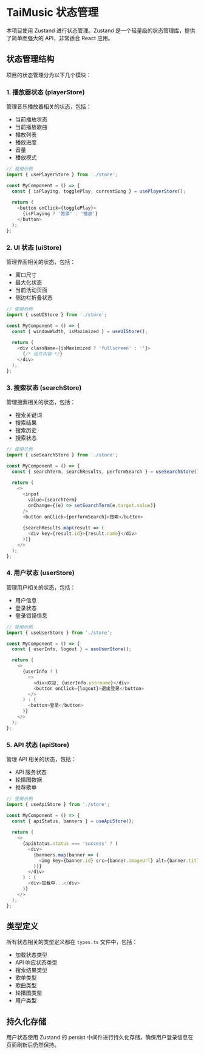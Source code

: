 # TaiMusic 状态管理

本项目使用 Zustand 进行状态管理。Zustand 是一个轻量级的状态管理库，提供了简单而强大的 API，非常适合 React 应用。

## 状态管理结构

项目的状态管理分为以下几个模块：

### 1. 播放器状态 (playerStore)

管理音乐播放器相关的状态，包括：
- 当前播放状态
- 当前播放歌曲
- 播放列表
- 播放进度
- 音量
- 播放模式

```typescript
// 使用示例
import { usePlayerStore } from './store';

const MyComponent = () => {
  const { isPlaying, togglePlay, currentSong } = usePlayerStore();
  
  return (
    <button onClick={togglePlay}>
      {isPlaying ? '暂停' : '播放'}
    </button>
  );
};
```

### 2. UI 状态 (uiStore)

管理界面相关的状态，包括：
- 窗口尺寸
- 最大化状态
- 当前活动页面
- 侧边栏折叠状态

```typescript
// 使用示例
import { useUIStore } from './store';

const MyComponent = () => {
  const { windowWidth, isMaximized } = useUIStore();
  
  return (
    <div className={isMaximized ? 'fullscreen' : ''}>
      {/* 组件内容 */}
    </div>
  );
};
```

### 3. 搜索状态 (searchStore)

管理搜索相关的状态，包括：
- 搜索关键词
- 搜索结果
- 搜索历史
- 搜索状态

```typescript
// 使用示例
import { useSearchStore } from './store';

const MyComponent = () => {
  const { searchTerm, searchResults, performSearch } = useSearchStore();
  
  return (
    <>
      <input 
        value={searchTerm} 
        onChange={(e) => setSearchTerm(e.target.value)} 
      />
      <button onClick={performSearch}>搜索</button>
      
      {searchResults.map(result => (
        <div key={result.id}>{result.name}</div>
      ))}
    </>
  );
};
```

### 4. 用户状态 (userStore)

管理用户相关的状态，包括：
- 用户信息
- 登录状态
- 登录错误信息

```typescript
// 使用示例
import { useUserStore } from './store';

const MyComponent = () => {
  const { userInfo, logout } = useUserStore();

  return (
    <>
      {userInfo ? (
        <>
          <div>欢迎, {userInfo.username}</div>
          <button onClick={logout}>退出登录</button>
        </>
      ) : (
        <button>登录</button>
      )}
    </>
  );
};
```

### 5. API 状态 (apiStore)

管理 API 相关的状态，包括：
- API 服务状态
- 轮播图数据
- 推荐歌单

```typescript
// 使用示例
import { useApiStore } from './store';

const MyComponent = () => {
  const { apiStatus, banners } = useApiStore();
  
  return (
    <>
      {apiStatus.status === 'success' ? (
        <div>
          {banners.map(banner => (
            <img key={banner.id} src={banner.imageUrl} alt={banner.title} />
          ))}
        </div>
      ) : (
        <div>加载中...</div>
      )}
    </>
  );
};
```

## 类型定义

所有状态相关的类型定义都在 `types.ts` 文件中，包括：
- 加载状态类型
- API 响应状态类型
- 搜索结果类型
- 歌单类型
- 歌曲类型
- 轮播图类型
- 用户类型

## 持久化存储

用户状态使用 Zustand 的 persist 中间件进行持久化存储，确保用户登录信息在页面刷新后仍然保持。
